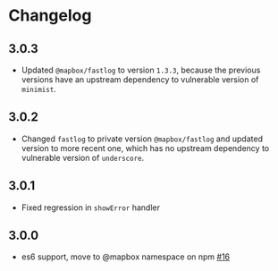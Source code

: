 # Changelog

## 3.0.3

* Updated `@mapbox/fastlog` to version `1.3.3`, because the previous versions have an upstream dependency to vulnerable version of `minimist`.

## 3.0.2

* Changed `fastlog` to private version `@mapbox/fastlog` and updated version to more recent one, which has no upstream dependency to vulnerable version of `underscore`.

## 3.0.1

* Fixed regression in `showError` handler

## 3.0.0

* es6 support, move to @mapbox namespace on npm [#16](https://github.com/mapbox/mapbox-error/pull/16)

